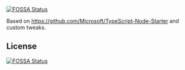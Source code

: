 [![FOSSA Status](https://app.fossa.io/api/projects/git%2Bgithub.com%2Fpablooliva%2Fch.ckl.st-server.svg?type=shield)](https://app.fossa.io/projects/git%2Bgithub.com%2Fpablooliva%2Fch.ckl.st-server?ref=badge_shield)

Based on https://github.com/Microsoft/TypeScript-Node-Starter and custom tweaks.

## License
[![FOSSA Status](https://app.fossa.io/api/projects/git%2Bgithub.com%2Fpablooliva%2Fch.ckl.st-server.svg?type=large)](https://app.fossa.io/projects/git%2Bgithub.com%2Fpablooliva%2Fch.ckl.st-server?ref=badge_large)